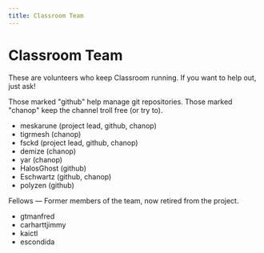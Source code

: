 ```yaml
---
title: Classroom Team
---
```


# Classroom Team

These are volunteers who keep Classroom running. If you want to help out, just ask!

Those marked "github" help manage git repositories. Those marked "chanop" keep the channel troll free (or try to).

* meskarune (project lead, github, chanop)
* tigrmesh (chanop)
* fsckd (project lead, github, chanop)
* demize (chanop)
* yar (chanop)
* HalosGhost (github)
* Eschwartz (github, chanop)
* polyzen (github)

Fellows — Former members of the team, now retired from the project.

* gtmanfred
* carharttjimmy
* kaictl
* escondida
